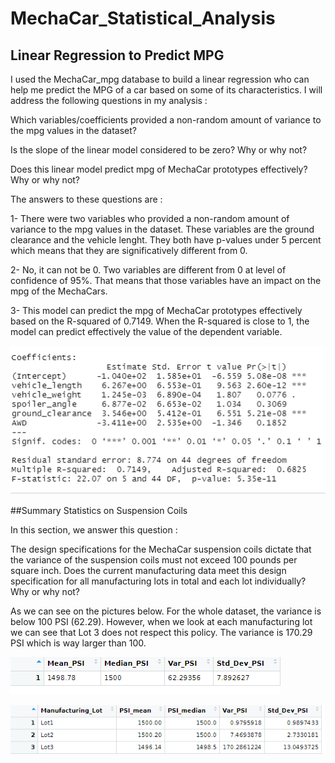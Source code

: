 # MechaCar_Statistical_Analysis

## Linear Regression to Predict MPG
I used the MechaCar_mpg database to build a linear regression who can help me predict the MPG of a car based on some of its characteristics. 
I will address the following questions in my analysis : 

Which variables/coefficients provided a non-random amount of variance to the mpg values in the dataset?

Is the slope of the linear model considered to be zero? Why or why not?

Does this linear model predict mpg of MechaCar prototypes effectively? Why or why not?

The answers to these questions are : 

1- There were two variables who provided a non-random amount of variance to the mpg values in the dataset. These variables are the ground clearance and the vehicle lenght. 
They both have p-values under 5 percent which means that they are significatively different from 0. 

2- No, it can not be 0. Two variables are different from 0 at level of confidence of 95%. That means that those variables have an impact on the mpg of the MechaCars. 

3- This model can predict the mpg of MechaCar prototypes effectively based on the R-squared of 0.7149. When the R-squared is close to 1, the model can predict effectively the value of the dependent variable. 

![](regression1.png)

##Summary Statistics on Suspension Coils

In this section, we answer this question : 

The design specifications for the MechaCar suspension coils dictate that the variance of the suspension coils must not exceed 100 pounds per square inch. Does the current manufacturing data meet this design specification for all manufacturing lots in total and each lot individually? Why or why not?

As we can see on the pictures below. For the whole dataset, the variance is below 100 PSI (62.29). However, when we look at each manufacturing lot we can see that Lot 3 does not respect this policy. The variance is 170.29 PSI which is way larger than 100. 

![](total_summary.png)

![](lot_summary.png)

